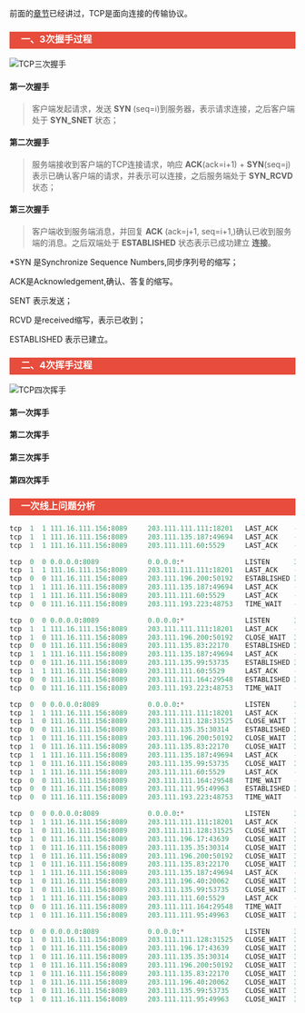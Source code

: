 

前面的[章节](https://github.com/about-cloud/JavaCore)已经讲过，TCP是面向连接的传输协议。

<h3 style="padding-bottom:6px; padding-left:20px; color:#ffffff; background-color:#E74C3C;">一、3次握手过程</h3>

![TCP三次握手](https://i.loli.net/2019/01/10/5c3768734d0d2.png)

#### 第一次握手

>  客户端发起请求，发送 **SYN** (seq=i)到服务器，表示请求连接，之后客户端处于 **SYN_SNET** 状态；

#### 第二次握手

>  服务端接收到客户端的TCP连接请求，响应 **ACK**(ack=i+1) + **SYN**(seq=j)表示已确认客户端的请求，并表示可以连接，之后服务端处于 **SYN_RCVD** 状态；

#### 第三次握手

> 客户端收到服务端消息，并回复 **ACK** (ack=j+1, seq=i+1,)确认已收到服务端的消息。之后双端处于  **ESTABLISHED** 状态表示已成功建立 **连接**。

*SYN 是Synchronize Sequence Numbers,同步序列号的缩写；

   ACK是Acknowledgement,确认、答复的缩写。

   SENT 表示发送；

   RCVD 是received缩写，表示已收到；

   ESTABLISHED 表示已建立。

#### 

<h3 style="padding-bottom:6px; padding-left:20px; color:#ffffff; background-color:#E74C3C;">二、4次挥手过程</h3>

![TCP四次挥手](https://i.loli.net/2019/01/10/5c376853c0109.png)

#### 第一次挥手

>

#### 第二次挥手

>

#### 第三次挥手

>

#### 第四次挥手

>



<h3 style="padding-bottom:6px; padding-left:20px; color:#ffffff; background-color:#E74C3C;">一次线上问题分析</h3>

```python
tcp  1  1 111.16.111.156:8089     203.111.111.111:18201   LAST_ACK    -                   
tcp  1  1 111.16.111.156:8089     203.111.135.187:49694   LAST_ACK    -                   
tcp  1  1 111.16.111.156:8089     203.111.111.60:5529     LAST_ACK    -
```



```python
tcp  0  0 0.0.0.0:8089            0.0.0.0:*               LISTEN      31467/java          
tcp  1  1 111.16.111.156:8089     203.111.111.111:18201   LAST_ACK    -                   
tcp  0  0 111.16.111.156:8089     203.111.196.200:50192   ESTABLISHED 31467/java          
tcp  1  1 111.16.111.156:8089     203.111.135.187:49694   LAST_ACK    -                   
tcp  1  1 111.16.111.156:8089     203.111.111.60:5529     LAST_ACK    -                   
tcp  0  0 111.16.111.156:8089     203.111.193.223:48753   TIME_WAIT   -
```



```python
tcp  0  0 0.0.0.0:8089            0.0.0.0:*               LISTEN      31467/java          
tcp  1  1 111.16.111.156:8089     203.111.111.111:18201   LAST_ACK    -                   
tcp  1  0 111.16.111.156:8089     203.111.196.200:50192   CLOSE_WAIT  31467/java          
tcp  0  0 111.16.111.156:8089     203.111.135.83:22170    ESTABLISHED 31467/java          
tcp  1  1 111.16.111.156:8089     203.111.135.187:49694   LAST_ACK    -                   
tcp  0  0 111.16.111.156:8089     203.111.135.99:53735    ESTABLISHED 31467/java          
tcp  1  1 111.16.111.156:8089     203.111.111.60:5529     LAST_ACK    -                   
tcp  0  0 111.16.111.156:8089     203.111.111.164:29548   ESTABLISHED 31467/java          
tcp  0  0 111.16.111.156:8089     203.111.193.223:48753   TIME_WAIT   -
```





```python
tcp  0  0 0.0.0.0:8089            0.0.0.0:*               LISTEN      31467/java          
tcp  1  1 111.16.111.156:8089     203.111.111.111:18201   LAST_ACK    -                   
tcp  1  0 111.16.111.156:8089     203.111.111.128:31525   CLOSE_WAIT  31467/java          
tcp  0  0 111.16.111.156:8089     203.111.135.35:30314    ESTABLISHED 31467/java          
tcp  1  0 111.16.111.156:8089     203.111.196.200:50192   CLOSE_WAIT  31467/java          
tcp  1  0 111.16.111.156:8089     203.111.135.83:22170    CLOSE_WAIT  31467/java          
tcp  1  1 111.16.111.156:8089     203.111.135.187:49694   LAST_ACK    -                   
tcp  1  0 111.16.111.156:8089     203.111.135.99:53735    CLOSE_WAIT  31467/java          
tcp  1  1 111.16.111.156:8089     203.111.111.60:5529     LAST_ACK    -                   
tcp  0  0 111.16.111.156:8089     203.111.111.164:29548   TIME_WAIT   -                   
tcp  0  0 111.16.111.156:8089     203.111.111.95:49963    ESTABLISHED 31467/java          
tcp  0  0 111.16.111.156:8089     203.111.193.223:48753   TIME_WAIT   -    
```





```python
tcp  0  0 0.0.0.0:8089            0.0.0.0:*               LISTEN      31467/java          
tcp  1  1 111.16.111.156:8089     203.111.111.111:18201   LAST_ACK    -                   
tcp  1  0 111.16.111.156:8089     203.111.111.128:31525   CLOSE_WAIT  31467/java          
tcp  1  0 111.16.111.156:8089     203.111.196.17:43639    CLOSE_WAIT  31467/java          
tcp  1  0 111.16.111.156:8089     203.111.135.35:30314    CLOSE_WAIT  31467/java          
tcp  1  0 111.16.111.156:8089     203.111.196.200:50192   CLOSE_WAIT  31467/java          
tcp  1  0 111.16.111.156:8089     203.111.135.83:22170    CLOSE_WAIT  31467/java          
tcp  1  1 111.16.111.156:8089     203.111.135.187:49694   LAST_ACK    -                   
tcp  1  0 111.16.111.156:8089     203.111.196.40:20062    CLOSE_WAIT  31467/java          
tcp  1  0 111.16.111.156:8089     203.111.135.99:53735    CLOSE_WAIT  31467/java          
tcp  1  1 111.16.111.156:8089     203.111.111.60:5529     LAST_ACK    -                   
tcp  0  0 111.16.111.156:8089     203.111.111.164:29548   TIME_WAIT   -                   
tcp  1  0 111.16.111.156:8089     203.111.111.95:49963    CLOSE_WAIT  31467/java
```



```python
tcp  0  0 0.0.0.0:8089            0.0.0.0:*               LISTEN      31467/java          
tcp  1  0 111.16.111.156:8089     203.111.111.128:31525   CLOSE_WAIT  31467/java          
tcp  1  0 111.16.111.156:8089     203.111.196.17:43639    CLOSE_WAIT  31467/java          
tcp  1  0 111.16.111.156:8089     203.111.135.35:30314    CLOSE_WAIT  31467/java          
tcp  1  0 111.16.111.156:8089     203.111.196.200:50192   CLOSE_WAIT  31467/java          
tcp  1  0 111.16.111.156:8089     203.111.135.83:22170    CLOSE_WAIT  31467/java          
tcp  1  0 111.16.111.156:8089     203.111.196.40:20062    CLOSE_WAIT  31467/java          
tcp  1  0 111.16.111.156:8089     203.111.135.99:53735    CLOSE_WAIT  31467/java          
tcp  1  0 111.16.111.156:8089     203.111.111.95:49963    CLOSE_WAIT  31467/java
```



